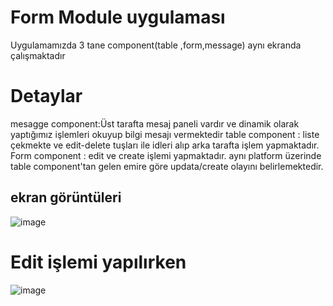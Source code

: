 # Form Module uygulaması

Uygulamamızda 3 tane component(table ,form,message) aynı ekranda çalışmaktadır

# Detaylar
mesagge component:Üst tarafta mesaj paneli vardır ve dinamik olarak yaptığımız işlemleri okuyup bilgi mesajı vermektedir
table component : liste çekmekte ve edit-delete tuşları ile idleri alıp arka tarafta işlem yapmaktadır.
Form component  : edit ve create işlemi yapmaktadır. aynı platform üzerinde table component'tan gelen emire göre updata/create olayını belirlemektedir.

## ekran görüntüleri

![image](https://user-images.githubusercontent.com/45200802/179395888-7d260c66-8235-4c8d-a743-d688309c334d.png)

# Edit işlemi yapılırken

![image](https://user-images.githubusercontent.com/45200802/179395911-7f7635d2-59c5-48f2-b967-eb5758ee04a2.png)




